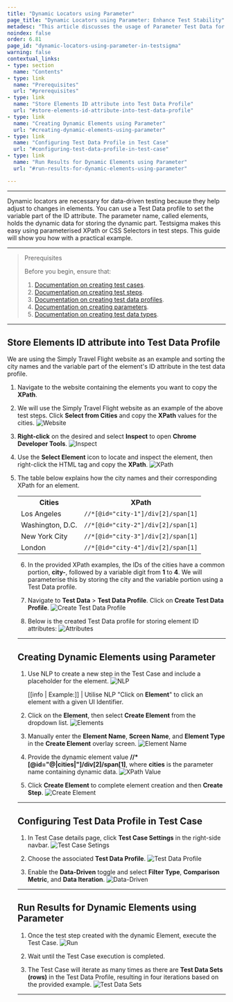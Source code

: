 ```yaml
---
title: "Dynamic Locators using Parameter"
page_title: "Dynamic Locators using Parameter: Enhance Test Stability"
metadesc: "This article discusses the usage of Parameter Test Data for creating dynamic locators to use in Data-driven Testing | Learn about Parameter Test Data"
noindex: false
order: 6.81
page_id: "dynamic-locators-using-parameter-in-testsigma"
warning: false
contextual_links:
- type: section
  name: "Contents"
- type: link
  name: "Prerequisites"
  url: "#prerequisites"
- type: link
  name: "Store Elements ID attribute into Test Data Profile"
  url: "#store-elements-id-attribute-into-test-data-profile"
- type: link
  name: "Creating Dynamic Elements using Parameter"
  url: "#creating-dynamic-elements-using-parameter"
- type: link
  name: "Configuring Test Data Profile in Test Case"
  url: "#configuring-test-data-profile-in-test-case"
- type: link
  name: "Run Results for Dynamic Elements using Parameter"
  url: "#run-results-for-dynamic-elements-using-parameter"

---
```


---

Dynamic locators are necessary for data-driven testing because they help adjust to changes in elements. You can use a Test Data profile to set the variable part of the ID attribute. The parameter name, called elements, holds the dynamic data for storing the dynamic part. Testsigma makes this easy using parameterised XPath or CSS Selectors in test steps. This guide will show you how with a practical example.

---

> <p id="prerequisites">Prerequisites</p>
>
>
> Before you begin, ensure that:
> 1. [Documentation on creating test cases](https://testsigma.com/docs/test-cases/manage/add-edit-delete/#creating-a-test-case).
> 2. [Documentation on creating test steps](https://testsigma.com/docs/test-cases/step-types/natural-language/).
> 3. [Documentation on creating test data profiles](https://testsigma.com/docs/test-data/create-data-profiles/).
> 4. [Documentation on creating parameters](https://testsigma.com/docs/test-data/types/parameter/).
> 5. [Documentation on creating test data types](https://testsigma.com/docs/test-data/types/overview/).

---

## **Store Elements ID attribute into Test Data Profile**

We are using the Simply Travel Flight website as an example and sorting the city names and the variable part of the element's ID attribute in the test data profile.

1. Navigate to the website containing the elements you want to copy the **XPath**.
  
2. We will use the Simply Travel Flight website as an example of the above test steps. Click **Select from Cities** and copy the **XPath** values for the cities. 
  ![Website](https://s3.amazonaws.com/static-docs.testsigma.com/new_images/projects/elements/Dynamic_1.png)

3. **Right-click** on the desired and select **Inspect** to open **Chrome Developer Tools**.
   ![Inspect](https://s3.amazonaws.com/static-docs.testsigma.com/new_images/projects/elements/Dynamic_2.png)

4. Use the **Select Element** icon to locate and inspect the element, then right-click the HTML tag and copy the **XPath**.
   ![XPath](https://s3.amazonaws.com/static-docs.testsigma.com/new_images/projects/elements/Dynamic_3.png)

5. The table below explains how the city names and their corresponding XPath for an element.
   <table>
  <tr>
    <th>Cities</th>
    <th>XPath</th>
  </tr>
  <tr>
    <td>Los Angeles</td>
    <td><code>//*[@id="city-1"]/div[2]/span[1]</code></td>
  </tr>
  <tr>
    <td>Washington, D.C.</td>
    <td><code>//*[@id="city-2"]/div[2]/span[1]</code></td>
  </tr>
  <tr>
    <td>New York City</td>
    <td><code>//*[@id="city-3"]/div[2]/span[1]</code></td>
  </tr>
  <tr>
    <td>London</td>
    <td><code>//*[@id="city-4"]/div[2]/span[1]</code></td>
  </tr>
</table>

6. In the provided XPath examples, the IDs of the cities have a common portion, **city-**, followed by a variable digit from **1** to **4**. We will parameterise this by storing the city and the variable portion using a Test Data profile.
7. Navigate to **Test Data** > **Test Data Profile**. Click on **Create Test Data Profile**. 
   ![Create Test Data Profile](https://s3.amazonaws.com/static-docs.testsigma.com/new_images/projects/elements/Dynamic_4.png)

8. Below is the created Test Data profile for storing element ID attributes: 
   ![Attributes](https://s3.amazonaws.com/static-docs.testsigma.com/new_images/projects/elements/Dynamic_5.png)

---

## **Creating Dynamic Elements using Parameter**

1. Use NLP to create a new step in the Test Case and include a placeholder for the element. 
   ![NLP](https://s3.amazonaws.com/static-docs.testsigma.com/new_images/projects/elements/Dynamic_6.png)

   [[info | Example:]]
   | Utilise NLP "Click on **Element**" to click an element with a given UI Identifier.

2. Click on the **Element**, then select **Create Element** from the dropdown list.
   ![Elements](https://s3.amazonaws.com/static-docs.testsigma.com/new_images/projects/elements/Dynamic_7.png)

3. Manually enter the **Element Name**, **Screen Name**, and **Element Type** in the **Create Element** overlay screen.
   ![Element Name](https://s3.amazonaws.com/static-docs.testsigma.com/new_images/projects/elements/Dynamic_8.png)

4. Provide the dynamic element value **//*[@id="@|cities|"]/div[2]/span[1]**, where **cities** is the parameter name containing dynamic data.
   ![XPath Value](https://s3.amazonaws.com/static-docs.testsigma.com/new_images/projects/elements/Dynamic_9.png)

5. Click **Create Element** to complete element creation and then **Create Step**. 
   ![Create Element](https://s3.amazonaws.com/static-docs.testsigma.com/new_images/projects/elements/Dynamic_10.png)

---

## **Configuring Test Data Profile in Test Case**

1. In Test Case details page, click **Test Case Settings** in the right-side navbar.
   ![Test Case Setings](https://s3.amazonaws.com/static-docs.testsigma.com/new_images/projects/elements/Dynamic_11.png)

2. Choose the associated **Test Data Profile**.
   ![Test Data Profile](https://s3.amazonaws.com/static-docs.testsigma.com/new_images/projects/elements/Dynamic_12.png)

3. Enable the **Data-Driven** toggle and select **Filter Type**, **Comparison Metric**, and **Data Iteration**. 
   ![Data-Driven](https://s3.amazonaws.com/static-docs.testsigma.com/new_images/projects/elements/Dynamic_13.png)

---

## **Run Results for Dynamic Elements using Parameter**

1. Once the test step created with the dynamic Element, execute the Test Case.
   ![Run](https://s3.amazonaws.com/static-docs.testsigma.com/new_images/projects/elements/Dynamic_14.png)

2. Wait until the Test Case execution is completed.
   
3. The Test Case will iterate as many times as there are **Test Data Sets (rows)** in the Test Data Profile, resulting in four iterations based on the provided example.
   ![Test Data Sets](https://s3.amazonaws.com/static-docs.testsigma.com/new_images/projects/elements/Dynamic_15.png)

---
